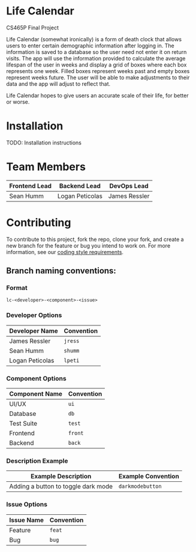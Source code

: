 # Life Calendar
CS465P Final Project

Life Calendar (somewhat ironically) is a form of death clock that allows users to enter certain demographic information after logging in. The information is saved to a database so the user need not enter it on return visits. The app will use the information provided to calculate the average lifespan of the user in weeks and display a grid of boxes where each box represents one week. Filled boxes represent weeks past and empty boxes represent weeks future. The user will be able to make adjustments to their data and the app will adjust to reflect that.

Life Calendar hopes to give users an accurate scale of their life, for better or worse.

<!-- If you are experiencing depression or have thoughts about ending your life please call the National Suicide Prevention Lifeline at 1-800-273-TALK (8255). -->

# Installation
TODO: Installation instructions

# Team Members
|Frontend Lead|Backend Lead|DevOps Lead|
|---|---|---|
|Sean Humm|Logan Peticolas|James Ressler|

# Contributing
To contribute to this project, fork the repo, clone your fork, and create a new branch for the feature or bug you intend to work on. For more information, see our [coding style requirements](./CONTRIBUTING.md).

## Branch naming conventions:
### Format
```lc-<developer>-<component>-<issue>```

### Developer Options
|Developer Name|Convention|
|---|---|
|James Ressler|`jress`|
|Sean Humm|`shumm`|
|Logan Peticolas|`lpeti`|

### Component Options
|Component Name|Convention|
|---|---|
|UI/UX|`ui`|
|Database|`db`|
|Test Suite|`test`|
|Frontend|`front`|
|Backend|`back`|

### Description Example
|Example Description|Example Convention|
|---|---|
|Adding a button to toggle dark mode|`darkmodebutton`|

### Issue Options
|Issue Name|Convention|
|---|---|
|Feature|`feat`|
|Bug|`bug`|
